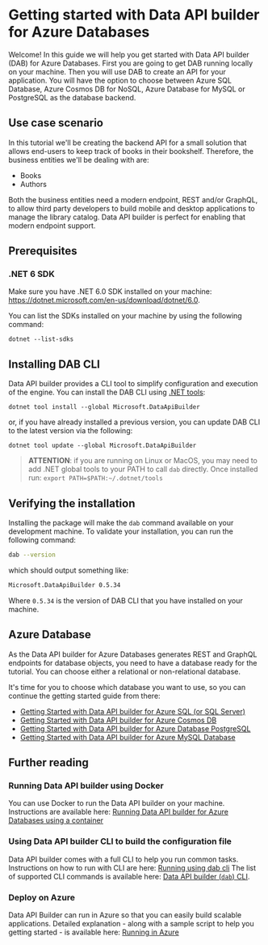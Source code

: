 # Getting started with Data API builder for Azure Databases

Welcome! In this guide we will help you get started with Data API builder (DAB) for Azure Databases. First you are going to get DAB running locally on your machine. Then you will use DAB to create an API for your application. You will have the option to choose between Azure SQL Database, Azure Cosmos DB for NoSQL, Azure Database for MySQL or PostgreSQL as the database backend.

## Use case scenario

In this tutorial we'll be creating the backend API for a small solution that allows end-users to keep track of books in their bookshelf. Therefore, the business entities we'll be dealing with are:

- Books
- Authors

Both the business entities need a modern endpoint, REST and/or GraphQL, to allow third party developers to build mobile and desktop applications to manage the library catalog. Data API builder is perfect for enabling that modern endpoint support.

## Prerequisites

### .NET 6 SDK

Make sure you have .NET 6.0 SDK installed on your machine: https://dotnet.microsoft.com/en-us/download/dotnet/6.0.

You can list the SDKs installed on your machine by using the following command:

```shell
dotnet --list-sdks
```

## Installing DAB CLI

Data API builder provides a CLI tool to simplify configuration and execution of the engine. You can install the DAB CLI using [.NET tools](https://docs.microsoft.com/en-us/dotnet/core/tools/global-tools):

```shell
dotnet tool install --global Microsoft.DataApiBuilder 
```

or, if you have already installed a previous version, you can update DAB CLI to the latest version via the following:

```shell
dotnet tool update --global Microsoft.DataApiBuilder 
```

> **ATTENTION**: if you are running on Linux or MacOS, you may need to add .NET global tools to your PATH to call `dab` directly. Once installed run:
> `export PATH=$PATH:~/.dotnet/tools`

## Verifying the installation

Installing the package will make the `dab` command available on your development machine. To validate your installation, you can run the following command:

```bash
dab --version
```

which should output something like:

```bash
Microsoft.DataApiBuilder 0.5.34
```

Where `0.5.34` is the version of DAB CLI that you have installed on your machine.

## Azure Database

As the Data API builder for Azure Databases generates REST and GraphQL endpoints for database objects, you need to have a database ready for the tutorial. You can choose either a relational or non-relational database. 

It's time for you to choose which database you want to use, so you can continue the getting started guide from there:

- [Getting Started with Data API builder for Azure SQL (or SQL Server)](./getting-started-azure-sql.md)
- [Getting Started with Data API builder for Azure Cosmos DB](./getting-started-azure-cosmos-db.md)
- [Getting Started with Data API builder for Azure Database PostgreSQL](./getting-started-azure-postgresql.md)
- [Getting Started with Data API builder for Azure MySQL Database](./getting-started-azure-mysql-db.md)

## Further reading

### Running Data API builder using Docker

You can use Docker to run the Data API builder on your machine. Instructions are available here: [Running Data API builder for Azure Databases using a container](../running-using-a-container.md)

### Using Data API builder CLI to build the configuration file

Data API builder comes with a full CLI to help you run common tasks. Instructions on how to run with CLI are here: [Running using dab cli](../running-using-dab-cli.md)
The list of supported CLI commands is available here: [Data API builder (`dab`) CLI](../dab-cli.md).

### Deploy on Azure

Data API Builder can run in Azure so that you can easily build scalable applications. Detailed explanation - along with a sample script to help you getting started - is available here: [Running in Azure](./../running-in-azure.md)
